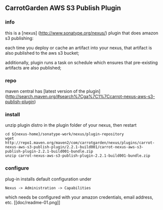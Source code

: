 <!--

    Copyright (C) 2010-2012 Andrei Pozolotin <Andrei.Pozolotin@gmail.com>

    All rights reserved. Licensed under the OSI BSD License.

    http://www.opensource.org/licenses/bsd-license.php

-->
## CarrotGarden AWS S3 Publish Plugin

### info

this is a 
[nexus]
(http://www.sonatype.org/nexus/)
plugin that does amazon s3 publishing:

each time you deploy or cache an artifact into your nexus,
that artifact is also published to the aws s3 bucket;

additionally, plugin runs a task on schedule
which ensures that pre-existing artifacts are also published; 

### repo

maven central has
[latest version of the plugin]
(http://search.maven.org/#search%7Cga%7C1%7Ccarrot-nexus-aws-s3-publish-plugin)

### install

unzip plugin distro in the plugin folder of your nexus, then restart
``` 
cd ${nexus-home}/sonatype-work/nexus/plugin-repository
wget http://repo1.maven.org/maven2/com/carrotgarden/nexus/plugins/carrot-nexus-aws-s3-publish-plugin/2.2.1-build001/carrot-nexus-aws-s3-publish-plugin-2.2.1-build001-bundle.zip
unzip carrot-nexus-aws-s3-publish-plugin-2.2.1-build001-bundle.zip
```

### configure

plug-in installs default configuration under
```
Nexus -> Administration -> Capabilities
``` 
which needs be configured with your amazon credentials, email address, etc.
[[doc/readme-01.png]]

